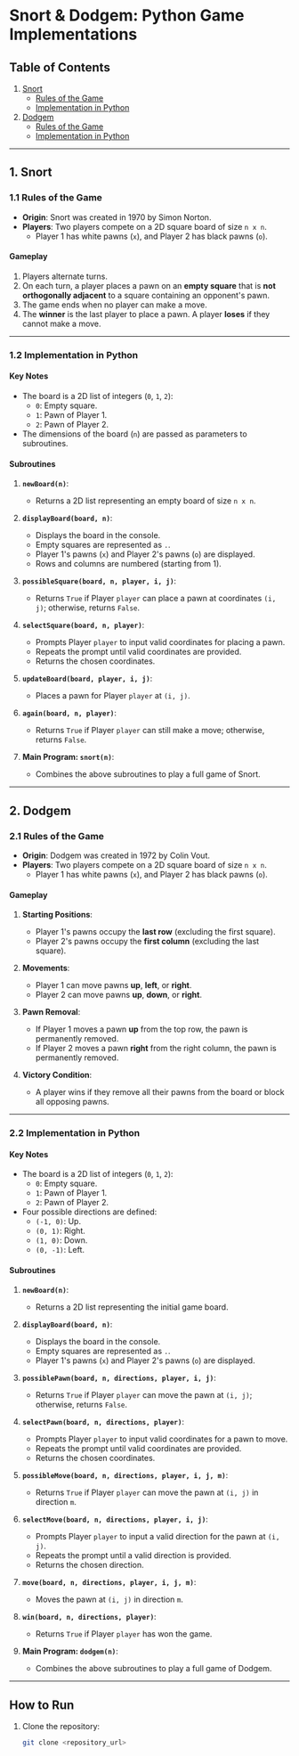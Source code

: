 # Snort & Dodgem: Python Game Implementations  

## Table of Contents  
1. [Snort](#1-snort)  
   - [Rules of the Game](#11-rules-of-the-game)  
   - [Implementation in Python](#12-implementation-in-python)  
2. [Dodgem](#2-dodgem)  
   - [Rules of the Game](#21-rules-of-the-game)  
   - [Implementation in Python](#22-implementation-in-python)  

---

## 1. Snort  

### 1.1 Rules of the Game  
- **Origin**: Snort was created in 1970 by Simon Norton.  
- **Players**: Two players compete on a 2D square board of size `n x n`.  
  - Player 1 has white pawns (`x`), and Player 2 has black pawns (`o`).  

#### Gameplay  
1. Players alternate turns.  
2. On each turn, a player places a pawn on an **empty square** that is **not orthogonally adjacent** to a square containing an opponent's pawn.  
3. The game ends when no player can make a move.  
4. The **winner** is the last player to place a pawn. A player **loses** if they cannot make a move.  

---

### 1.2 Implementation in Python  

#### Key Notes  
- The board is a 2D list of integers (`0`, `1`, `2`):  
  - `0`: Empty square.  
  - `1`: Pawn of Player 1.  
  - `2`: Pawn of Player 2.  
- The dimensions of the board (`n`) are passed as parameters to subroutines.  

#### Subroutines  
1. **`newBoard(n)`**:  
   - Returns a 2D list representing an empty board of size `n x n`.  

2. **`displayBoard(board, n)`**:  
   - Displays the board in the console.  
   - Empty squares are represented as `.`.  
   - Player 1's pawns (`x`) and Player 2's pawns (`o`) are displayed.  
   - Rows and columns are numbered (starting from 1).  

3. **`possibleSquare(board, n, player, i, j)`**:  
   - Returns `True` if Player `player` can place a pawn at coordinates `(i, j)`; otherwise, returns `False`.  

4. **`selectSquare(board, n, player)`**:  
   - Prompts Player `player` to input valid coordinates for placing a pawn.  
   - Repeats the prompt until valid coordinates are provided.  
   - Returns the chosen coordinates.  

5. **`updateBoard(board, player, i, j)`**:  
   - Places a pawn for Player `player` at `(i, j)`.  

6. **`again(board, n, player)`**:  
   - Returns `True` if Player `player` can still make a move; otherwise, returns `False`.  

7. **Main Program: `snort(n)`**:  
   - Combines the above subroutines to play a full game of Snort.  

---

## 2. Dodgem  

### 2.1 Rules of the Game  
- **Origin**: Dodgem was created in 1972 by Colin Vout.  
- **Players**: Two players compete on a 2D square board of size `n x n`.  
  - Player 1 has white pawns (`x`), and Player 2 has black pawns (`o`).  

#### Gameplay  
1. **Starting Positions**:  
   - Player 1's pawns occupy the **last row** (excluding the first square).  
   - Player 2's pawns occupy the **first column** (excluding the last square).  

2. **Movements**:  
   - Player 1 can move pawns **up**, **left**, or **right**.  
   - Player 2 can move pawns **up**, **down**, or **right**.  

3. **Pawn Removal**:  
   - If Player 1 moves a pawn **up** from the top row, the pawn is permanently removed.  
   - If Player 2 moves a pawn **right** from the right column, the pawn is permanently removed.  

4. **Victory Condition**:  
   - A player wins if they remove all their pawns from the board or block all opposing pawns.  

---

### 2.2 Implementation in Python  

#### Key Notes  
- The board is a 2D list of integers (`0`, `1`, `2`):  
  - `0`: Empty square.  
  - `1`: Pawn of Player 1.  
  - `2`: Pawn of Player 2.  
- Four possible directions are defined:  
  - `(-1, 0)`: Up.  
  - `(0, 1)`: Right.  
  - `(1, 0)`: Down.  
  - `(0, -1)`: Left.  

#### Subroutines  
1. **`newBoard(n)`**:  
   - Returns a 2D list representing the initial game board.  

2. **`displayBoard(board, n)`**:  
   - Displays the board in the console.  
   - Empty squares are represented as `.`.  
   - Player 1's pawns (`x`) and Player 2's pawns (`o`) are displayed.  

3. **`possiblePawn(board, n, directions, player, i, j)`**:  
   - Returns `True` if Player `player` can move the pawn at `(i, j)`; otherwise, returns `False`.  

4. **`selectPawn(board, n, directions, player)`**:  
   - Prompts Player `player` to input valid coordinates for a pawn to move.  
   - Repeats the prompt until valid coordinates are provided.  
   - Returns the chosen coordinates.  

5. **`possibleMove(board, n, directions, player, i, j, m)`**:  
   - Returns `True` if Player `player` can move the pawn at `(i, j)` in direction `m`.  

6. **`selectMove(board, n, directions, player, i, j)`**:  
   - Prompts Player `player` to input a valid direction for the pawn at `(i, j)`.  
   - Repeats the prompt until a valid direction is provided.  
   - Returns the chosen direction.  

7. **`move(board, n, directions, player, i, j, m)`**:  
   - Moves the pawn at `(i, j)` in direction `m`.  

8. **`win(board, n, directions, player)`**:  
   - Returns `True` if Player `player` has won the game.  

9. **Main Program: `dodgem(n)`**:  
   - Combines the above subroutines to play a full game of Dodgem.  

---

## How to Run  

1. Clone the repository:  
   ```bash
   git clone <repository_url>
